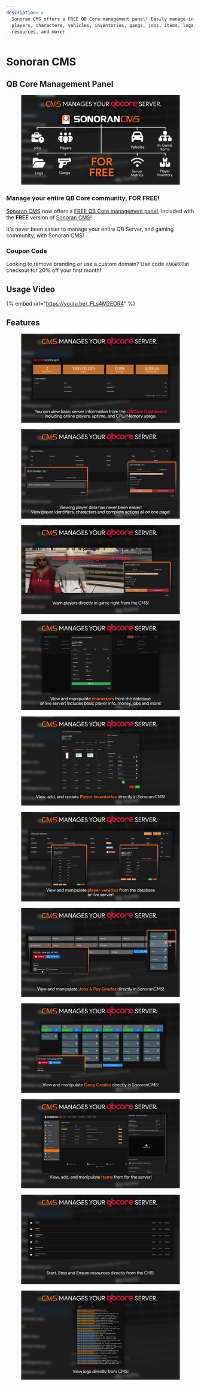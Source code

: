 ```yaml
---
description: >-
  Sonoran CMS offers a FREE QB Core management panel! Easily manage in-game
  players, characters, vehicles, inventories, gangs, jobs, items, logs,
  resources, and more!
---
```


# Sonoran CMS

## QB Core Management Panel

<figure><img src="../.gitbook/assets/image (1) (1) (1) (1) (1).png" alt=""><figcaption></figcaption></figure>

### Manage your **entire** QB Core community, **FOR FREE!**

[Sonoran CMS](https://sonoran.link/xbCklXdk) now offers a [FREE QB Core management panel](https://sonoran.link/3w7VcZig), included with the **FREE** version of [Sonoran CMS](https://sonoran.link/xbCklXdk)!

It's never been easier to manage your entire QB Server, and gaming community, with Sonoran CMS!

### Coupon Code

Looking to remove branding or use a custom domain? Use code `KAKAROT`at checkout for 20% off your first month!

## Usage Video

{% embed url="https://youtu.be/_FLs4M2EOR4" %}

## Features

<figure><img src="../.gitbook/assets/image (1) (1) (1) (1) (1) (1).png" alt=""><figcaption></figcaption></figure>

<figure><img src="../.gitbook/assets/image (1) (1) (1) (1) (1) (1) (1).png" alt=""><figcaption></figcaption></figure>

<figure><img src="../.gitbook/assets/image (2) (1) (1).png" alt=""><figcaption></figcaption></figure>

<figure><img src="../.gitbook/assets/image (3) (1).png" alt=""><figcaption></figcaption></figure>

<figure><img src="../.gitbook/assets/image (4) (1).png" alt=""><figcaption></figcaption></figure>

<figure><img src="../.gitbook/assets/image (5) (1).png" alt=""><figcaption></figcaption></figure>

<figure><img src="../.gitbook/assets/image (6) (1).png" alt=""><figcaption></figcaption></figure>

<figure><img src="../.gitbook/assets/image (7).png" alt=""><figcaption></figcaption></figure>

<figure><img src="../.gitbook/assets/image (8).png" alt=""><figcaption></figcaption></figure>

<figure><img src="../.gitbook/assets/image (9).png" alt=""><figcaption></figcaption></figure>

<figure><img src="../.gitbook/assets/image (10).png" alt=""><figcaption></figcaption></figure>
